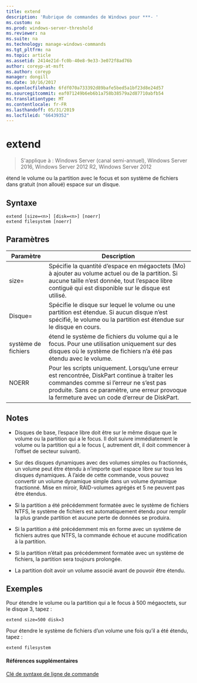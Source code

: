 ```yaml
---
title: extend
description: 'Rubrique de commandes de Windows pour ***- '
ms.custom: na
ms.prod: windows-server-threshold
ms.reviewer: na
ms.suite: na
ms.technology: manage-windows-commands
ms.tgt_pltfrm: na
ms.topic: article
ms.assetid: 2414e21d-fc0b-40e8-9e33-3e072f8ad76b
author: coreyp-at-msft
ms.author: coreyp
manager: dongill
ms.date: 10/16/2017
ms.openlocfilehash: 6fdf070a733392d89bafe5bed5a1bf23d8e24d57
ms.sourcegitcommit: eaf071249b6eb6b1a758b38579a2d87710abfb54
ms.translationtype: MT
ms.contentlocale: fr-FR
ms.lasthandoff: 05/31/2019
ms.locfileid: "66439352"
---
```

# <a name="extend"></a>extend

>S'applique à : Windows Server (canal semi-annuel), Windows Server 2016, Windows Server 2012 R2, Windows Server 2012

étend le volume ou la partition avec le focus et son système de fichiers dans gratuit \(non alloué\) espace sur un disque.  
  
  
  
## <a name="syntax"></a>Syntaxe  
  
```  
extend [size=<n>] [disk=<n>] [noerr]  
extend filesystem [noerr]  
```  
  
## <a name="parameters"></a>Paramètres  
  
| Paramètre  |                                                                                             Description                                                                                              |
|------------|------------------------------------------------------------------------------------------------------------------------------------------------------------------------------------------------------|
| size\=<n>  |      Spécifie la quantité d’espace en mégaoctets \(Mo\) à ajouter au volume actuel ou de la partition. Si aucune taille n’est donnée, tout l’espace libre contiguë qui est disponible sur le disque est utilisé.       |
| Disque\=<n>  |                          Spécifie le disque sur lequel le volume ou une partition est étendue. Si aucun disque n’est spécifié, le volume ou la partition est étendue sur le disque en cours.                          |
| système de fichiers |                                   étend le système de fichiers du volume qui a le focus. Pour une utilisation uniquement sur des disques où le système de fichiers n’a été pas étendu avec le volume.                                    |
|   NOERR    | Pour les scripts uniquement. Lorsqu’une erreur est rencontrée, DiskPart continue à traiter les commandes comme si l’erreur ne s’est pas produite. Sans ce paramètre, une erreur provoque la fermeture avec un code d’erreur de DiskPart. |
  
## <a name="remarks"></a>Notes  
  
-   Disques de base, l’espace libre doit être sur le même disque que le volume ou la partition qui a le focus. Il doit suivre immédiatement le volume ou la partition qui a le focus \(, autrement dit, il doit commencer à l’offset de secteur suivant\).  
  
-   Sur des disques dynamiques avec des volumes simples ou fractionnés, un volume peut être étendu à n’importe quel espace libre sur tous les disques dynamiques. À l’aide de cette commande, vous pouvez convertir un volume dynamique simple dans un volume dynamique fractionné. Mise en miroir, RAID\-volumes agrégés et 5 ne peuvent pas être étendus.  
  
-   Si la partition a été précédemment formatée avec le système de fichiers NTFS, le système de fichiers est automatiquement étendu pour remplir la plus grande partition et aucune perte de données se produira.  
  
-   Si la partition a été précédemment mis en forme avec un système de fichiers autres que NTFS, la commande échoue et aucune modification à la partition.  
  
-   Si la partition n’était pas précédemment formatée avec un système de fichiers, la partition sera toujours prolongée.  
  
-   La partition doit avoir un volume associé avant de pouvoir être étendu.  
  
## <a name="BKMK_examples"></a>Exemples  
Pour étendre le volume ou la partition qui a le focus à 500 mégaoctets, sur le disque 3, tapez :  
  
```  
extend size=500 disk=3  
```  
  
Pour étendre le système de fichiers d’un volume une fois qu’il a été étendu, tapez :  
  
```  
extend filesystem  
```  
  
#### <a name="additional-references"></a>Références supplémentaires  
[Clé de syntaxe de ligne de commande](command-line-syntax-key.md)  
  

  

